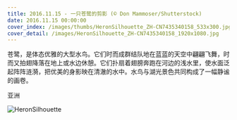 ```yaml
---
title: 2016.11.15 - 一只苍鹭的剪影 (© Don Mammoser/Shutterstock)
date: 2016.11.15 00:00:00
cover_index: /images/thumbs/HeronSilhouette_ZH-CN7435340158_533x300.jpg
cover_detail: /images/HeronSilhouette_ZH-CN7435340158_1920x1080.jpg
---
```


苍鹭，是体态优雅的大型水鸟。它们时而成群结队地在蓝蓝的天空中翩翩飞舞，时而又拍翅降落在地上或水边休憩。它们扑扇着翅膀奔跑在河边的浅水里，使水面泛起阵阵涟漪，把优美的身影映在清澈的水中。水鸟与湖光景色共同构成了一幅静谧的画卷。

亚洲

![HeronSilhouette](/images/HeronSilhouette_ZH-CN7435340158_1920x1080.jpg)
